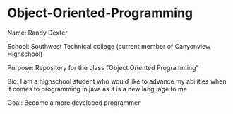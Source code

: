 # Object-Oriented-Programming

Name: Randy Dexter 

School: Southwest Technical college (current member of Canyonview Highschool) 

Purpose: Repository for the class "Object Oriented Programming"

Bio: I am a highschool student who would like to advance my abilities when it comes to programming in java as it is a new language to me

Goal: Become a more developed programmer
